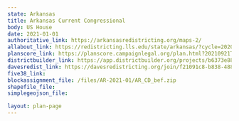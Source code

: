 ```yaml
---
state: Arkansas
title: Arkansas Current Congressional
body: US House
date: 2021-01-01
authoritative_link: https://arkansasredistricting.org/maps-2/
allabout_link: https://redistricting.lls.edu/state/arkansas/?cycle=2020&level=Congress&startdate=
planscore_link: https://planscore.campaignlegal.org/plan.html?20210921T143933.453269774Z
districtbuilder_link: https://app.districtbuilder.org/projects/b6373e88-939e-4679-b843-87b85ff5a84a
davesredist_link: https://davesredistricting.org/join/f21091c8-b838-4884-9951-aff499b6a93a
five38_link:
blockassignment_file: /files/AR-2021-01/AR_CD_bef.zip
shapefile_file:
simplegeojson_file:

layout: plan-page
---
```

